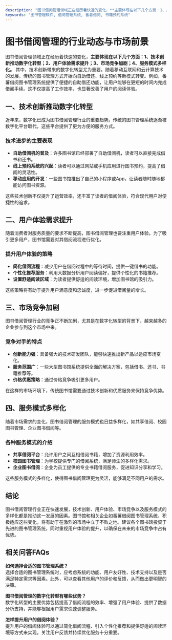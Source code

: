 ```yaml
---
description: "图书借阅管理领域正在经历着快速的变化，**主要体现在以下几个方面：1、技术创新推动数字化转型；2、用户体验需求提升；3、市场竞争加剧；4、服务模式多样化。** 其中，技术创新带来的数字化转型尤为重要。随着移动互联网和云计算技术的发展，传统的图书管理方式开始向自助借还、线上预约等新模式转变。例如，番薯借阅图书管理系统提供了便捷的自助借还功能，让用户能够在更短的时间内完成借阅手续。这不仅提高了工作效率，也显著改善了用户的阅读体验。"
keywords: "图书管理软件, 借阅管理系统, 番薯借阅, 书籍预约系统"
---
```

# 图书借阅管理的行业动态与市场前景

图书借阅管理领域正在经历着快速的变化，**主要体现在以下几个方面：1、技术创新推动数字化转型；2、用户体验需求提升；3、市场竞争加剧；4、服务模式多样化。** 其中，技术创新带来的数字化转型尤为重要。随着移动互联网和云计算技术的发展，传统的图书管理方式开始向自助借还、线上预约等新模式转变。例如，番薯借阅图书管理系统提供了便捷的自助借还功能，让用户能够在更短的时间内完成借阅手续。这不仅提高了工作效率，也显著改善了用户的阅读体验。

## **一、技术创新推动数字化转型**

近年来，数字化已成为图书借阅管理行业的重要趋势。传统的图书管理系统逐渐被数字化平台取代，这些平台提供了更为方便的服务方式。

### 技术进步的主要表现

- **自助借阅机的普及**：许多图书馆已经部署了自助借阅机，读者可以直接完成借书和还书。
- **线上预约系统的兴起**：读者可以通过网站或手机应用进行图书预约，提高了借阅的灵活性。
- **移动应用的开发**：一些图书馆推出了自己的小程序或App，让读者随时随地都能访问图书资源。

这些技术创新不仅提升了运营效率，还丰富了读者的借阅体验，符合现代用户对便捷性的追求。

## **二、用户体验需求提升**

随着消费者对服务质量的要求不断提高，图书借阅管理也要注重用户体验。为了吸引更多用户，图书馆需要对其借阅流程进行优化。

### 提升用户体验的策略

- **简化借阅流程**：减少用户在借阅过程中的等待时间，提供一键借书的功能。
- **个性化推荐服务**：利用大数据分析用户阅读偏好，提供个性化的书籍推荐。
- **设置舒适阅读区域**：为读者提供舒适的阅读环境，增加图书馆的吸引力。

这些策略将有助于提升用户满意度和忠诚度，进一步促进借阅量的增长。

## **三、市场竞争加剧**

图书借阅管理行业的竞争正不断加剧，尤其是在数字化转型的背景下，越来越多的企业参与到这个市场中来。

### 竞争对手的特点

- **创新能力强**：具备强大的技术研发团队，能够快速推出新产品以适应市场变化。
- **服务范围广**：一些大型图书馆系统提供全面的解决方案，包括借书、还书、书籍推荐等。
- **价格优惠策略**：通过价格竞争吸引更多用户。

在这样的市场环境下，传统图书馆需要通过技术创新和优质服务来保持竞争优势。

## **四、服务模式多样化**

随着市场需求的变化，图书借阅管理的服务模式也日益多样化，如共享借阅、校园图书管理、企业图书借阅等。

### 各种服务模式的介绍

- **共享借阅平台**：允许用户之间互相借阅书籍，增加了资源利用效率。
- **校园图书管理**：为学校提供专门的借阅系统，满足师生的多样化需求。
- **企业图书借阅**：企业为员工提供的专业书籍借阅服务，促进知识分享和学习。

这些服务模式的多样化，使得图书借阅管理更为灵活，能够满足不同用户的需求。

## **结论**

图书借阅管理行业正在快速发展，技术创新、用户体验、市场竞争以及服务模式的多样化都是推动这一发展的因素。图书馆和相关企业如番薯借阅图书管理系统，积极适应这些变化，将有助于在激烈的市场中立于不败之地。建议各个图书馆投资于先进的图书管理系统，同时重视用户体验的提升，以确保在未来的市场竞争中占有优势。

## 相关问答FAQs

**如何选择合适的图书管理系统？**  
选择合适的图书管理系统时，应考虑系统的功能、用户友好性、技术支持以及是否满足特定需求等因素。此外，可以查看其他用户的评价和反馈，从而做出更明智的决策。

**图书借阅管理的数字化转型有哪些优势？**  
数字化转型的主要优势包括提高了借阅流程的效率、增强了用户体验、提供了数据分析支持，并能够根据用户需求快速调整服务。

**怎样提升用户的借阅体验？**  
提升用户的借阅体验可以通过简化借阅流程、引入个性化推荐和提供舒适的阅读环境等方式来实现。关注用户反馈并持续优化服务十分重要。
